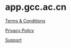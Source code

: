 # app.gcc.ac.cn

[Terms & Conditions](terms-and-conditions.html)

[Privacy Policy](privacy-policy.html)

[Support](support.html)
